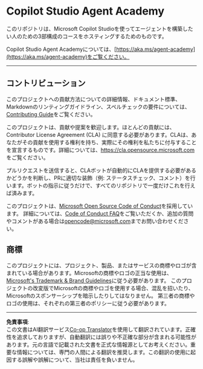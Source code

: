 <!--
CO_OP_TRANSLATOR_METADATA:
{
  "original_hash": "8bce990d8da924192fe923e852a19fbb",
  "translation_date": "2025-10-18T02:40:16+00:00",
  "source_file": "README.md",
  "language_code": "ja"
}
-->
# Copilot Studio Agent Academy

このリポジトリは、Microsoft Copilot Studioを使ってエージェントを構築したい人のための3部構成のコースをホスティングするためのものです。

Copilot Studio Agent Academyについては、[https://aka.ms/agent-academy](https://aka.ms/agent-academy)をご覧ください。

---

## コントリビューション

このプロジェクトへの貢献方法についての詳細情報、ドキュメント標準、Markdownのリンティングガイドライン、スペルチェックの要件については、[Contributing Guide](CONTRIBUTING.md)をご覧ください。

このプロジェクトは、貢献や提案を歓迎します。ほとんどの貢献には、Contributor License Agreement (CLA) に同意する必要があります。CLAは、あなたがその貢献を使用する権利を持ち、実際にその権利を私たちに付与することを宣言するものです。詳細については、<https://cla.opensource.microsoft.com>をご覧ください。

プルリクエストを送信すると、CLAボットが自動的にCLAを提供する必要があるかどうかを判断し、PRに適切な装飾（例: ステータスチェック、コメント）を行います。ボットの指示に従うだけで、すべてのリポジトリで一度だけこれを行えば済みます。

このプロジェクトは、[Microsoft Open Source Code of Conduct](https://opensource.microsoft.com/codeofconduct/)を採用しています。
詳細については、[Code of Conduct FAQ](https://opensource.microsoft.com/codeofconduct/faq/)をご覧いただくか、追加の質問やコメントがある場合は[opencode@microsoft.com](mailto:opencode@microsoft.com)までお問い合わせください。

## 商標

このプロジェクトには、プロジェクト、製品、またはサービスの商標やロゴが含まれている場合があります。Microsoftの商標やロゴの正当な使用は、[Microsoft's Trademark & Brand Guidelines](https://www.microsoft.com/legal/intellectualproperty/trademarks/usage/general)に従う必要があります。
このプロジェクトの改変版でMicrosoftの商標やロゴを使用する場合、混乱を招いたり、Microsoftのスポンサーシップを暗示したりしてはなりません。
第三者の商標やロゴの使用は、それぞれの第三者のポリシーに従う必要があります。

---

**免責事項**:  
この文書はAI翻訳サービス[Co-op Translator](https://github.com/Azure/co-op-translator)を使用して翻訳されています。正確性を追求しておりますが、自動翻訳には誤りや不正確な部分が含まれる可能性があります。元の言語で記載された文書を正式な情報源としてお考えください。重要な情報については、専門の人間による翻訳を推奨します。この翻訳の使用に起因する誤解や誤解について、当社は責任を負いません。